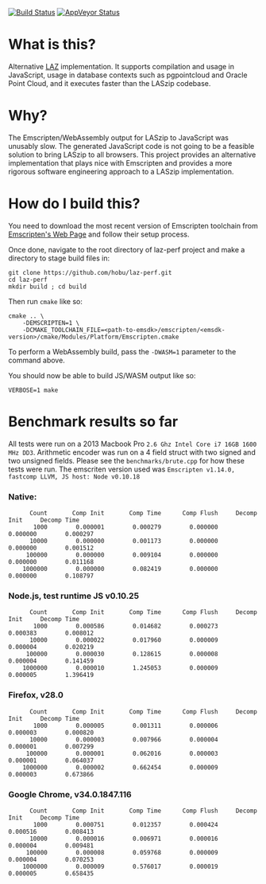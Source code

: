 [![Build Status](https://travis-ci.org/hobu/laz-perf.svg?branch=master)](https://travis-ci.org/hobu/laz-perf)
[![AppVeyor Status](https://ci.appveyor.com/api/projects/status/o3qv0njdw5hvk47f)](https://ci.appveyor.com/project/hobu/laz-perf/)

# What is this?
Alternative [LAZ](http://laszip.org) implementation. It supports compilation and usage
in JavaScript, usage in database contexts such as pgpointcloud and Oracle Point Cloud, and
it executes faster than the LASzip codebase.

# Why?
The Emscripten/WebAssembly output for LASzip to JavaScript was unusably slow.  The generated
JavaScript code is not going to be a feasible solution to bring LASzip to all
browsers.  This project provides an alternative implementation that plays
nice with Emscripten and provides a more rigorous software engineering approach
to a LASzip implementation.

# How do I build this?
You need to download the most recent version of Emscripten toolchain from [Emscripten's Web Page](http://kripken.github.io/emscripten-site/docs/getting_started/downloads.html) and follow their setup process.

Once done, navigate to the root directory of laz-perf project and make a directory to stage build files in:

    git clone https://github.com/hobu/laz-perf.git 
    cd laz-perf
    mkdir build ; cd build

Then run `cmake` like so:

    cmake .. \
        -DEMSCRIPTEN=1 \
        -DCMAKE_TOOLCHAIN_FILE=<path-to-emsdk>/emscripten/<emsdk-version>/cmake/Modules/Platform/Emscripten.cmake

To perform a WebAssembly build, pass the `-DWASM=1` parameter to the command above.

You should now be able to build JS/WASM output like so:

    VERBOSE=1 make


    



# Benchmark results so far

All tests were run on a 2013 Macbook Pro `2.6 Ghz Intel Core i7 16GB 1600 MHz DD3`.  Arithmetic encoder was run on a 4 field struct with two signed and two unsigned fields.  Please see the `benchmarks/brute.cpp` for how these tests were run.  The emscriten version used was `Emscripten v1.14.0, fastcomp LLVM, JS host: Node v0.10.18`

### Native:

          Count       Comp Init       Comp Time      Comp Flush     Decomp Init     Decomp Time
           1000        0.000001        0.000279        0.000000        0.000000        0.000297
          10000        0.000000        0.001173        0.000000        0.000000        0.001512
         100000        0.000000        0.009104        0.000000        0.000000        0.011168
        1000000        0.000000        0.082419        0.000000        0.000000        0.108797

### Node.js, test runtime JS v0.10.25

          Count       Comp Init       Comp Time      Comp Flush     Decomp Init     Decomp Time
           1000        0.000586        0.014682        0.000273        0.000383        0.008012
          10000        0.000022        0.017960        0.000009        0.000004        0.020219
         100000        0.000030        0.128615        0.000008        0.000004        0.141459
        1000000        0.000010        1.245053        0.000009        0.000005        1.396419

### Firefox, v28.0
          Count       Comp Init       Comp Time      Comp Flush     Decomp Init     Decomp Time
           1000        0.000005        0.001311        0.000006        0.000003        0.000820
          10000        0.000003        0.007966        0.000004        0.000001        0.007299
         100000        0.000001        0.062016        0.000003        0.000001        0.064037
        1000000        0.000002        0.662454        0.000009        0.000003        0.673866

### Google Chrome, v34.0.1847.116

          Count       Comp Init       Comp Time      Comp Flush     Decomp Init     Decomp Time
           1000        0.000751        0.012357        0.000424        0.000516        0.008413
          10000        0.000016        0.006971        0.000016        0.000004        0.009481
         100000        0.000008        0.059768        0.000009        0.000004        0.070253
        1000000        0.000009        0.576017        0.000019        0.000005        0.658435
